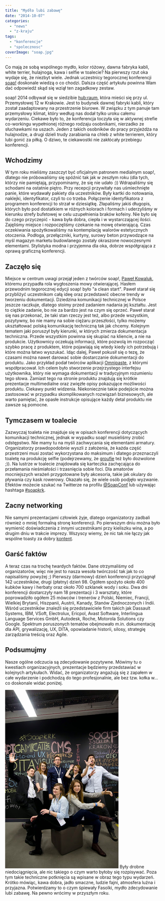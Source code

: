 ```yaml
---
title: "Mydło lubi zabawę"
date: "2014-10-07"
categories: 
  - "news"
  - "z-kraju"
tags: 
  - "konferencje"
  - "spolecznosc"
coverImage: "soap.jpg"
---
```


Co mają ze sobą wspólnego mydło, kolor różowy, dawna fabryka kabli, white terrier, hulajnoga, kawa i selfie w toalecie? Na pierwszy rzut oka wydaje się, że niezbyt wiele. Jednak uczestnicy tegorocznej konferencji [soap!](http://soapconf.com/) doskonale wiedzą o co chodzi. Dalsza część artykułu powinna Wam dać odpowiedź skąd się wziął ten zagadkowy zestaw.

soap! 2014 odbywał się w siedzibie [hub:raum](https://www.hubraum.com/), która mieści się przy ul. Przemysłowej 12 w Krakowie. Jest to budynek dawnej fabryki kabli, który został zaadaptowany na przestrzenie biurowe. W związku z tym panuje tam przemysłowy klimat, który według nas dodał tylko uroku całemu wydarzeniu. Ciekawe było to, że konferencja toczyła się w aktywnej strefie co-workingu wypełnionej różnego rodzaju osobnikami, nierzadko ze słuchawkami na uszach. Jeden z takich osobników do pracy przyjeżdża na hulajnodze, a drugi dzieli trudy zarabiania na chleb z white terrierem, który lubi gonić za piłką. O dziwo, te ciekawostki nie zakłócały przebiegu konferencji.

## Wchodzimy

W tym roku mieliśmy zaszczyt być oficjalnym patronem medialnym soap!, dlatego nie próbowaliśmy się spóźnić tak jak w zeszłym roku (dla tych, którzy nie pamiętają, przypominamy, że się nie udało :)) Wdrapaliśmy się schodami na ostatnie piętro. Przy recepcji przywitały nas uśmiechnięte panie, które wydawały pakiety dla uczestników. Były kartki do notowania, naklejki, identyfikator, czyli to co trzeba. Połączenie identyfikatora z programem konferencji to strzał w dziesiątkę. Złapaliśmy jakiś długopis, których było pod dostatkiem w różnych kolorach i formach i uderzyliśmy w kierunku strefy bufetowej w celu uzupełnienia braków kofeiny. Nie było się do czego przyczepić - kawa była dobra, ciepła i w wystarczającej ilości. Zajęliśmy miejsce i rozpoczęliśmy czekanie na mowę otwierającą. Czas oczekiwania spożytkowaliśmy na kontemplację walorów estetycznych otoczenia. Podłoga, przełączniki, kurtyny, surowy beton przywodzące na myśl magazyn marketu budowlanego zostały okraszone nowoczesnymi elementami. Stylistyka modna i przyjemna dla oka, dobrze współgrająca z oprawą graficzną konferencji.

## Zaczęło się

Miejsce w centrum uwagi przejął jeden z twórców soap!, [Paweł Kowaluk](http://soapconf.com/team/), któremu przypadła rola wygłoszenia mowy otwierającej. Hasłem przewodnim tegorocznej edycji soap! było "a clean start". Paweł starał się przybliżyć uczestnikom całą ideę oraz przedstawić obecne trendy w tworzeniu dokumentacji. Dziedzina komunikacji technicznej w Polsce jeszcze raczkuje, dlatego stoimy przed zadaniem nadania jej kształtu. Jest to ciężkie zadanie, bo nie za bardzo jest na czym się oprzeć. Paweł starał się nas przekonać, że taki stan rzeczy jest też, albo przede wszystkim, pozytywny, bo nie mamy na sobie ciężaru przeszłości, tylko możemy ukształtować polską komunikację techniczną tak jak chcemy. Kolejnym tematem jaki poruszył były kierunki, w których zmierza dokumentacja techniczna. Przede wszystkim powinna się skupiać na kliencie, a nie na produkcie. Użytkownicy oczekują informacji, które pozwolą im rozpocząć szybko pracę z produktem, które pojawiają się wtedy kiedy ich potrzebują i które można łatwo wyszukać. Idąc dalej, Paweł pokusił się o tezę, że czasami można nawet darować sobie dostarczanie dokumentacji do produktu. Jako przykład podał twórców aplikacji [Omnipaste](https://www.omnipasteapp.com/), z którymi współpracował. Ich celem było stworzenie przejrzystego interfejsu użytkownika, który nie wymaga dokumentacji w tradycyjnym rozumieniu tego słowa. Zamiast tego na stronie produktu znajdują się krótkie prezentacje multimedialne oraz zwięzłe opisy pokazujące możliwości produktu. Ciekawy punkt widzenia. Niekoniecznie takie podejście można zastosować w przypadku skomplikowanych rozwiązań biznesowych, ale warto pamiętać, że opasłe instrukcje opisujące każdy detal produktu nie zawsze są pomocne.

## Tymczasem w toalecie

Zazwyczaj toaleta nie znajduje się w opisach konferencji dotyczących komunikacji technicznej, jednak w wypadku soap! musieliśmy zrobić odstępstwo. Nie mamy tu na myśli zachwycania się elementami armatury. Organizatorzy prawdopodobnie wyszli z założenia, że każda część przestrzeni musi zostać wykorzystana do maksimum i dlatego przeznaczyli toaletę na produkcję selfie (podejrzewamy, że [groufie](http://www.dailytech.com/Huawei+Trademarks+Groufie+a+Panoramic+Selfie/article34889.htm) też było dozwolone ;)). Na lustrze w toalecie znajdowała się karteczka zachęcająca do przełamania nieśmiałości i trzasnięcia sobie foci. Dla amatorów mocniejszych wrażeń przygotowane były akcesoria, takie jak okulary do pływania czy kask rowerowy. Okazało się, że wiele osób podjęło wyzwanie. Efektów możecie szukać na Twitterze na profilu [@SoapConf](https://twitter.com/SoapConf) lub używając hashtaga [#soapkrk](https://twitter.com/hashtag/soapkrk).

## Zacny networking

Nie samymi prezentacjami człowiek żyje, dlatego organizatorzy zadbali również o mniej formalną stronę konferencji. Po pierwszym dniu można było wymienić doświadczenia z innymi uczestnikami przy kieliszku wina, a po drugim dniu w trakcie imprezy. Wszyscy wiemy, że nic tak nie łączy jak wspólne toasty za dobry [kontent](http://techwriter.pl/langlydz-part-najn/).

## Garść faktów

A teraz czas na trochę twardych faktów. Dane otrzymaliśmy od organizatorów, więc nie jest to nasza wesoła twórczość tak jak to co napisaliśmy powyżej ;) Pierwszy (darmowy) dzień konferencji przyciągnął 142 uczestników, drugi (płatny) dzień 98. Ogółem spożyto około 400 kubków kawy i herbaty oraz około 700 szklanek wody i soku. Dwa dni konferencji dostarczyły nam 18 prezentacji i 3 warsztaty, które poprowadziło ogółem 25 mówców i trenerów z Polski, Niemiec, Francji, Wielkiej Brytanii, Hiszpanii, Austrii, Kanady, Stanów Zjednoczonych i Indii. Wśród uczestników znaleźli się przedstawiciele firm takich jak Dassault Systems, IBM, VSoft, Electrolux, Ericpol, Avast Software, Interlingua Language Services GmbH, Autodesk, Roche, Motorola Solutions czy Google. Spektrum poruszonych tematów obejmowało m.in. dokumentację dla API, grywalizację, UX, DITA, opowiadanie historii, silosy, strategię zarządzania treścią oraz Agile.

## Podsumujmy

Nasze ogólne odczucia są zdecydowanie pozytywne. Mówimy tu o kwestiach organizacyjnych, prezentacje będziemy przedstawiać w kolejnych artykułach. Widać, że organizatorzy angażują się z zapałem w całe wydarzenie i podchodzą do tego profesjonalnie, ale bez tzw. kołka w... co doskonale widać poniżej.

[![_DSC7032](images/DSC7032.jpg)](http://techwriter.pl/wp-content/uploads/2014/10/DSC7032.jpg) Były drobne niedociągnięcia, ale nic takiego o czym warto byłoby się rozpisywać. Poza tym takie techniczne potknięcia są wpisane w obraz tego typu wydarzeń. Krótko mówiąc, kawa dobra, jadło smaczne, ludzie fajni, atmosfera luźna i przyjazna. Potwierdzamy to o czym śpiewały Fasolki, mydło zdecydowanie lubi zabawę. Na pewno wrócimy w przyszłym roku.
